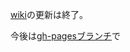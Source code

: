 [wiki](https://github.com/team-lab/skillup/wiki)の更新は終了。

今後は[gh-pagesブランチ](https://github.com/team-lab/skillup/tree/gh-pages)で
